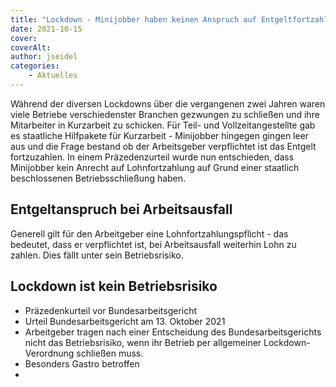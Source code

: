 ```yaml
---
title: "Lockdown - Minijobber haben keinen Anspruch auf Entgeltfortzahlung"
date: 2021-10-15
cover: 
coverAlt: 
author: jseidel
categories:
    - Aktuelles
---
```


Während der diversen Lockdowns über die vergangenen zwei Jahren waren viele
Betriebe verschiedenster Branchen gezwungen zu schließen und ihre Mitarbeiter in
Kurzarbeit zu schicken. Für Teil- und Vollzeitangestellte gab es staatliche
Hilfpakete für Kurzarbeit - Minijobber hingegen gingen leer aus und die Frage
bestand ob der Arbeitsgeber verpflichtet ist das Entgelt fortzuzahlen. In einem
Präzedenzurteil wurde nun entschieden, dass Minijobber kein Anrecht auf
Lohnfortzahlung auf Grund einer staatlich beschlossenen Betriebsschließung
haben.

## Entgeltanspruch bei Arbeitsausfall

Generell gilt für den Arbeitgeber eine Lohnfortzahlungspflicht - das bedeutet,
dass er verpflichtet ist, bei Arbeitsausfall weiterhin Lohn zu zahlen. Dies
fällt unter sein Betriebsrisiko.

## Lockdown ist kein Betriebsrisiko



- Präzedenkurteil vor Bundesarbeitsgericht
- Urteil Bundesarbeitsgericht am 13. Oktober 2021
- Arbeitgeber tragen nach einer Entscheidung des Bundesarbeitsgerichts nicht das
  Betriebsrisiko, wenn ihr Betrieb per allgemeiner Lockdown-Verordnung schließen
  muss.
- Besonders Gastro betroffen 
- 